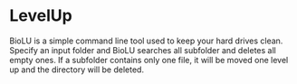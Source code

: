 # LevelUp
BioLU is a simple command line tool used to keep your hard drives clean. Specify an input folder and BioLU searches all subfolder and deletes all empty ones. If a subfolder contains only one file, it will be moved one level up and the directory will be deleted.
